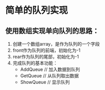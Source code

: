 # 简单的队列实现

使用数组实现单向队列的思路：
---
1. 创建一个数组array，是作为队列的一个字段
2. front作为队列的前端，初始化为-1
3. rear作为队列的尾部，初始化为-1
4. 完成队列的基本功能：
	- AddQueue // 加入数据到队列
	- GetQueue // 从队列取出数据
	- ShowQueue // 显示队列

